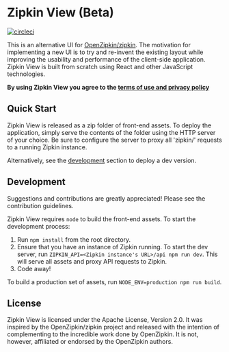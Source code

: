 # Zipkin View (Beta)

[![circleci](https://circleci.com/gh/msindwan/zipkin-view.svg?style=shield&circle-token=:circle-token)](https://circleci.com/gh/msindwan/zipkin-view)

This is an alternative UI for [OpenZipkin/zipkin](https://github.com/openzipkin/zipkin). The motivation for implementing
a new UI is to try and re-invent the existing layout while improving the usability and performance of the client-side
application. Zipkin View is built from scratch using React and other JavaScript technologies.

**By using Zipkin View you agree to the [terms of use and privacy policy](
    https://github.com/msindwan/zipkin-view/wiki/Terms-of-Use-and-Privacy-Policy)**

## Quick Start

Zipkin View is released as a zip folder of front-end assets. To deploy the application, simply serve the contents
of the folder using the HTTP server of your choice. Be sure to configure the server to proxy all 'zipkin/' requests
to a running Zipkin instance.

Alternatively, see the [development](#development) section to deploy a dev version.

## Development

Suggestions and contributions are greatly appreciated! Please see the contribution guidelines.

Zipkin View requires `node` to build the front-end assets. To start the development process:

1. Run `npm install` from the root directory.
2. Ensure that you have an instance of Zipkin running. To start the dev server, run
`ZIPKIN_API=<Zipkin instance's URL>/api npm run dev`. This will serve all assets and proxy API requests to Zipkin.
3. Code away!

To build a production set of assets, run `NODE_ENV=production npm run build`.

## License

Zipkin View is licensed under the Apache License, Version 2.0. It was inspired by the OpenZipkin/zipkin project and
released with the intention of complementing to the incredible work done by OpenZipkin. It is not, however, affiliated
or endorsed by the OpenZipkin authors.
